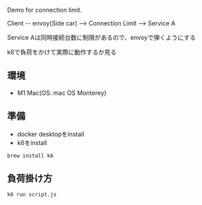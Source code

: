 Demo for connection limit.

Client -- envoy(Side car) --> Connection Limit --> Service A

Service Aは同時接続台数に制限があるので、envoyで弾くようにする

k6で負荷をかけて実際に動作するか見る

## 環境
- M1 Mac(OS: mac OS Monterey)


## 準備
- docker desktopをinstall
- k6をinstall

```
brew install k6
```

## 負荷掛け方

```
k6 run script.js
```